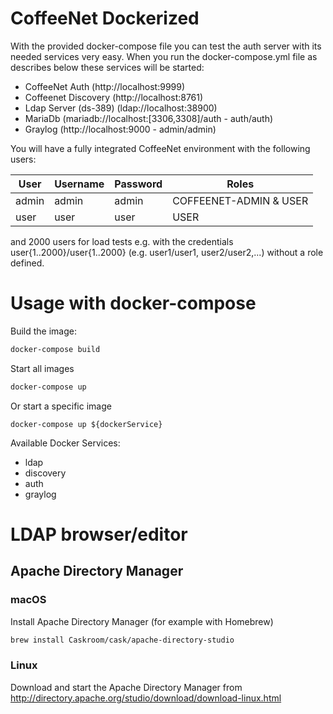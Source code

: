 # CoffeeNet Dockerized

With the provided docker-compose file you can test the auth server with its needed services very easy.
When you run the docker-compose.yml file as describes below these services will be started:
* CoffeeNet Auth (http://localhost:9999)
* Coffeenet Discovery (http://localhost:8761)
* Ldap Server (ds-389) (ldap://localhost:38900)
* MariaDb (mariadb://localhost:[3306,3308]/auth - auth/auth)
* Graylog (http://localhost:9000 - admin/admin)

You will have a fully integrated CoffeeNet environment with the following users:

| User | Username | Password | Roles |
|---|---|---|---|
| admin | admin | admin | COFFEENET-ADMIN & USER |
| user | user | user | USER |

and 2000 users for load tests e.g. with the credentials user{1..2000}/user{1..2000} 
(e.g. user1/user1, user2/user2,...) without a role defined.


# Usage with docker-compose

Build the image:

```bash
docker-compose build
```

Start all images

```bash
docker-compose up
```

Or start a specific image

```
docker-compose up ${dockerService}
```

Available Docker Services:
* ldap
* discovery
* auth
* graylog

# LDAP browser/editor

## Apache Directory Manager

### macOS

Install Apache Directory Manager (for example with Homebrew)
```bash
brew install Caskroom/cask/apache-directory-studio
```

### Linux

Download and start the Apache Directory Manager from http://directory.apache.org/studio/download/download-linux.html
